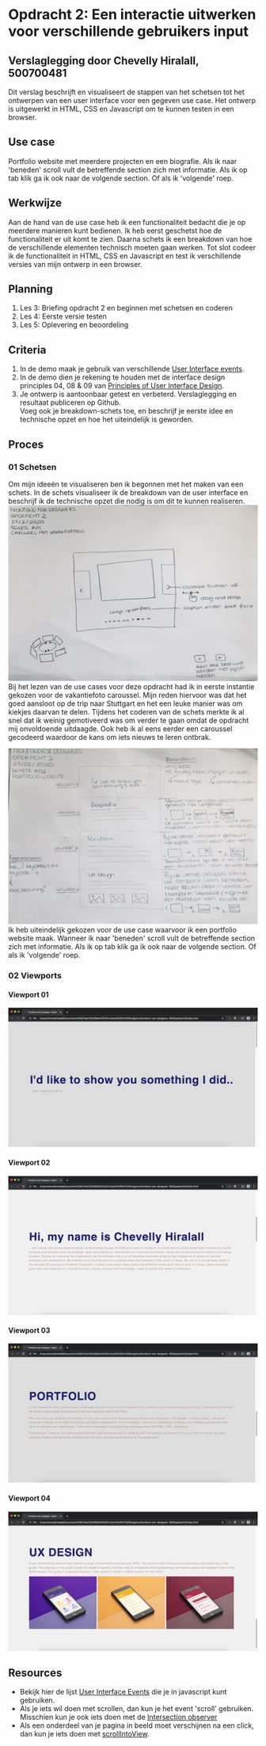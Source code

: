 # Opdracht 2: Een interactie uitwerken voor verschillende gebruikers input
## Verslaglegging door Chevelly Hiralall, 500700481

Dit verslag beschrijft en visualiseert de stappen van het schetsen tot het ontwerpen van een user interface voor een gegeven use case. Het ontwerp is uitgewerkt in HTML, CSS en Javascript om te kunnen testen in een browser.


## Use case
Portfolio website met meerdere projecten en een biografie. Als ik naar 'beneden' scroll vult de betreffende section zich met informatie. Als ik op tab klik ga ik ook naar de volgende section. Of als ik 'volgende' roep.


## Werkwijze
Aan de hand van de use case heb ik een functionaliteit bedacht die je op meerdere manieren kunt bedienen. Ik heb eerst geschetst hoe de functionaliteit er uit komt te zien. Daarna schets ik een breakdown van hoe de verschillende elementen technisch moeten gaan werken. Tot slot codeer ik de functionaliteit in HTML, CSS en Javascript en test ik verschillende versies van mijn ontwerp in een browser.


## Planning
1. Les 3: Briefing opdracht 2 en beginnen met schetsen en coderen
2. Les 4: Eerste versie testen
3. Les 5: Oplevering en beoordeling


## Criteria
1. In de demo maak je gebruik van verschillende [User Interface events](https://developer.mozilla.org/en-US/docs/Web/API/UIEvent).
2. In de demo dien je rekening te houden met de interface design principles 04, 08 & 09 van [Principles of User Interface Design](http://bokardo.com/principles-of-user-interface-design/).
3. Je ontwerp is aantoonbaar getest en verbeterd. Verslaglegging en resultaat publiceren op Github. <br>Voeg ook je breakdown-schets toe, en beschrijf je eerste idee en technische opzet en hoe het uiteindelijk is geworden.

## Proces

### 01 Schetsen
Om mijn ideeën te visualiseren ben ik begonnen met het maken van een schets. In de schets visualiseer ik de breakdown van de user interface en beschrijf ik de technische opzet die nodig is om dit te kunnen realiseren.
![alt text](https://github.com/Chevelly/frontend-voor-designers-1920/blob/master/opdracht2/img/Proces/schets01.JPG "Schetsen")
Bij het lezen van de use cases voor deze opdracht had ik in eerste instantie gekozen voor de vakantiefoto caroussel. Mijn reden hiervoor was dat het goed aansloot op de trip naar Stuttgart en het een leuke manier was om kiekjes daarvan te delen. Tijdens het coderen van de schets merkte ik al snel dat ik weinig gemotiveerd was om verder te gaan omdat de opdracht mij onvoldoende uitdaagde. Ook heb ik al eens eerder een caroussel gecodeerd waardoor de kans om iets nieuws te leren ontbrak.

![alt text](https://github.com/Chevelly/frontend-voor-designers-1920/blob/master/opdracht2/img/Proces/schets02.JPG "Schetsen")
Ik heb uiteindelijk gekozen voor de use case waarvoor ik een portfolio website maak. Wanneer ik naar 'beneden' scroll vult de betreffende section zich met informatie. Als ik op tab klik ga ik ook naar de volgende section. Of als ik 'volgende' roep.

### 02 Viewports
#### Viewport 01
![alt text](https://github.com/Chevelly/frontend-voor-designers-1920/blob/master/opdracht2/img/Proces/vp1.png "Schetsen")

#### Viewport 02
![alt text](https://github.com/Chevelly/frontend-voor-designers-1920/blob/master/opdracht2/img/Proces/vp2.png "Schetsen")

#### Viewport 03
![alt text](https://github.com/Chevelly/frontend-voor-designers-1920/blob/master/opdracht2/img/Proces/vp3.png "Schetsen")

#### Viewport 04
![alt text](https://github.com/Chevelly/frontend-voor-designers-1920/blob/master/opdracht2/img/Proces/vp4.png "Schetsen")


## Resources
- Bekijk hier de lijst [User Interface Events](https://developer.mozilla.org/en-US/docs/Web/API/UIEvent) die je in javascript kunt gebruiken.
- Als je iets wil doen met scrollen, dan kun je het event 'scroll' gebruiken. Misschien kun je ook iets doen met de [Intersection observer](https://pawelgrzybek.com/the-intersection-observer-api-explained/)
- Als een onderdeel van je pagina in beeld moet verschijnen na een click, dan kun je iets doen met [scrollIntoView](https://developer.mozilla.org/en-US/docs/Web/API/Element/scrollIntoView).
